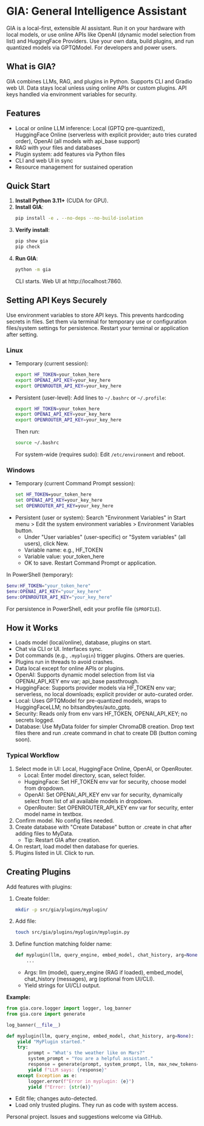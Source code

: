 # **GIA: General Intelligence Assistant**

GIA is a local-first, extensible AI assistant. Run it on your hardware with local models, or use online APIs like OpenAI (dynamic model selection from list) and HuggingFace Providers. Use your own data, build plugins, and run quantized models via GPTQModel. For developers and power users.

## What is GIA?
GIA combines LLMs, RAG, and plugins in Python. Supports CLI and Gradio web UI. Data stays local unless using online APIs or custom plugins. API keys handled via environment variables for security.

## Features
- Local or online LLM inference: Local (GPTQ pre-quantized), HuggingFace Online (serverless with explicit provider; auto tries curated order), OpenAI (all models with api_base support)
- RAG with your files and databases
- Plugin system: add features via Python files
- CLI and web UI in sync
- Resource management for sustained operation

## Quick Start

1. **Install Python 3.11+** (CUDA for GPU).
2. **Install GIA**:
   ```bash
   pip install -e . --no-deps --no-build-isolation
   ```
3. **Verify install**:
   ```bash
   pip show gia
   pip check
   ```
4. **Run GIA**:
   ```bash
   python -m gia
   ```
   CLI starts. Web UI at http://localhost:7860.

## Setting API Keys Securely

Use environment variables to store API keys. This prevents hardcoding secrets in files. Set them via terminal for temporary use or configuration files/system settings for persistence. Restart your terminal or application after setting.

### Linux
- Temporary (current session):
  ```bash
  export HF_TOKEN=your_token_here
  export OPENAI_API_KEY=your_key_here
  export OPENROUTER_API_KEY=your_key_here
  ```
- Persistent (user-level):
  Add lines to `~/.bashrc` or `~/.profile`:
  ```bash
  export HF_TOKEN=your_token_here
  export OPENAI_API_KEY=your_key_here
  export OPENROUTER_API_KEY=your_key_here
  ```
  Then run:
  ```bash
  source ~/.bashrc
  ```
  For system-wide (requires sudo): Edit `/etc/environment` and reboot.

### Windows
- Temporary (current Command Prompt session):
  ```cmd
  set HF_TOKEN=your_token_here
  set OPENAI_API_KEY=your_key_here
  set OPENROUTER_API_KEY=your_key_here
  ```
- Persistent (user or system):
  Search "Environment Variables" in Start menu > Edit the system environment variables > Environment Variables button.
  - Under "User variables" (user-specific) or "System variables" (all users), click New.
  - Variable name: e.g., HF_TOKEN
  - Variable value: your_token_here
  - OK to save. Restart Command Prompt or application.

In PowerShell (temporary):
```powershell
$env:HF_TOKEN="your_token_here"
$env:OPENAI_API_KEY="your_key_here"
$env:OPENROUTER_API_KEY="your_key_here"
```

For persistence in PowerShell, edit your profile file (`$PROFILE`).

## How it Works

- Loads model (local/online), database, plugins on start.
- Chat via CLI or UI. Interfaces sync.
- Dot commands (e.g., `.myplugin`) trigger plugins. Others are queries.
- Plugins run in threads to avoid crashes.
- Data local except for online APIs or plugins.
- OpenAI: Supports dynamic model selection from list via OPENAI_API_KEY env var; api_base passthrough.
- HuggingFace: Supports provider models via HF_TOKEN env var; serverless, no local downloads; explicit provider or auto-curated order.
- Local: Uses GPTQModel for pre-quantized models, wraps to HuggingFaceLLM; no bitsandbytes/auto_gptq.
- Security: Reads only from env vars HF_TOKEN, OPENAI_API_KEY; no secrets logged.
- Database: Use MyData folder for simpler ChromaDB creation. Drop text files there and run .create command in chat to create DB (button coming soon).

### Typical Workflow

1. Select mode in UI: Local, HuggingFace Online, OpenAI, or OpenRouter.
   - Local: Enter model directory, scan, select folder.
   - HuggingFace: Set HF_TOKEN env var for security, choose model from dropdown.
   - OpenAI: Set OPENAI_API_KEY env var for security, dynamically select from list of all available models in dropdown.
   - OpenRouter: Set OPENROUTER_API_KEY env var for security, enter model name in textbox.
2. Confirm model. No config files needed.
3. Create database with "Create Database" button or .create in chat after adding files to MyData.
   - Tip: Restart GIA after creation.
4. On restart, load model then database for queries.
5. Plugins listed in UI. Click to run.

## Creating Plugins

Add features with plugins:

1. Create folder:
   ```bash
   mkdir -p src/gia/plugins/myplugin/
   ```
2. Add file:
   ```bash
   touch src/gia/plugins/myplugin/myplugin.py
   ```
3. Define function matching folder name:
   ```python
   def myplugin(llm, query_engine, embed_model, chat_history, arg=None):
       ...
   ```
   - Args: llm (model), query_engine (RAG if loaded), embed_model, chat_history (messages), arg (optional from UI/CLI).
   - Yield strings for UI/CLI output.

**Example:**
```python
from gia.core.logger import logger, log_banner
from gia.core import generate

log_banner(__file__)

def myplugin(llm, query_engine, embed_model, chat_history, arg=None):
    yield "MyPlugin started."
    try:
        prompt = "What's the weather like on Mars?"
        system_prompt = "You are a helpful assistant."
        response = generate(prompt, system_prompt, llm, max_new_tokens=256)
        yield f"LLM says: {response}"
    except Exception as e:
        logger.error(f"Error in myplugin: {e}")
        yield f"Error: {str(e)}"
```
- Edit file; changes auto-detected.
- Load only trusted plugins. They run as code with system access.

Personal project. Issues and suggestions welcome via GitHub.